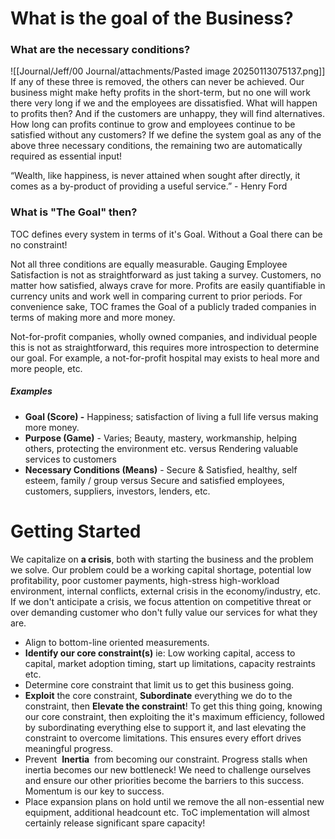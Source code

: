 # What is the goal of the Business?

### What are the necessary conditions? 

![[Journal/Jeff/00 Journal/attachments/Pasted image 20250113075137.png]]
If any of these three is removed, the others can never be achieved. Our business might make hefty profits in the short-term, but no one will work there very long if we and the employees are dissatisfied. What will happen to profits then? And if the customers are unhappy, they will find alternatives. How long can profits continue to grow and employees continue to be satisfied without any customers? If we define the system goal as any of the above three necessary conditions, the remaining two are automatically required as essential input!  
  
  “Wealth, like happiness, is never attained when sought after directly, it comes as a by-product of providing a useful service.” - Henry Ford  

### What is "The Goal" then?

TOC defines every system in terms of it's Goal. Without a Goal there can be no constraint! 

Not all three conditions are equally measurable. Gauging Employee Satisfaction is not as straightforward as just taking a survey. Customers, no matter how satisfied, always crave for more. Profits are easily quantifiable in currency units and work well in comparing current to prior periods. For convenience sake, TOC frames the Goal of a publicly traded companies in terms of making more and more money. 

Not-for-profit companies, wholly owned companies, and individual people this is not as straightforward, this requires more introspection to determine our goal. For example, a not-for-profit hospital may exists to heal more and more people, etc. 

##### Examples
- **Goal (Score) -** Happiness; satisfaction of living a full life versus making more money.
- **Purpose (Game)** - Varies; Beauty, mastery, workmanship, helping others, protecting the environment etc. versus Rendering valuable services to customers 
- **Necessary Conditions (Means)** - Secure & Satisfied, healthy, self esteem, family / group versus Secure and satisfied employees, customers, suppliers, investors, lenders, etc. 


# Getting Started

We capitalize on **a crisis**, both with starting the business and the problem we solve. Our problem could be a working capital shortage, potential low profitability, poor customer payments, high-stress high-workload environment, internal conflicts, external crisis in the economy/industry, etc. If we don't anticipate a crisis, we focus attention on competitive threat or over demanding customer who don't fully value our services for what they are.

- Align to bottom-line oriented measurements.
- **Identify our core constraint(s)** ie: Low working capital, access to capital, market adoption timing, start up limitations, capacity restraints etc.
- Determine core constraint that limit us to get this business going. 
- **Exploit** the core constraint, **Subordinate** everything we do to the constraint, then **Elevate the constraint**! To get this thing going, knowing our core constraint, then exploiting the it's maximum efficiency, followed by subordinating everything else to support it,  and last elevating the constraint to overcome limitations. This ensures every effort drives meaningful progress.
- Prevent  **Inertia**  from becoming our constraint. Progress stalls when inertia becomes our new bottleneck! We need to challenge ourselves and ensure our other priorities become the barriers to this success. Momentum is our key to success.
- Place expansion plans on hold until we remove the  all non-essential new equipment, additional headcount etc. ToC implementation will almost certainly release significant spare capacity!

